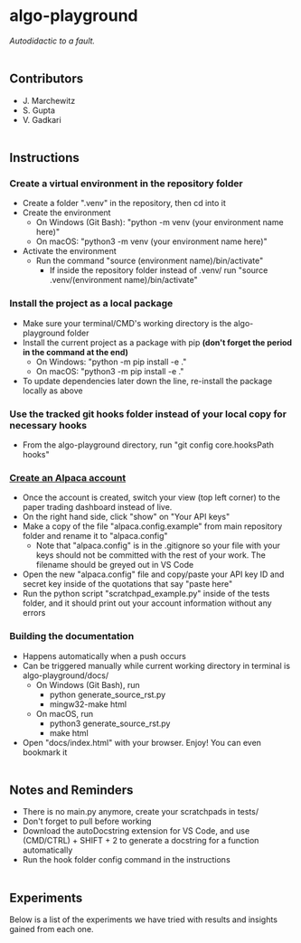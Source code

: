 # algo-playground #
*Autodidactic to a fault.*
<br><br>

## Contributors ##
* J. Marchewitz
* S. Gupta
* V. Gadkari
<br><br>

## Instructions ##

### Create a virtual environment in the repository folder ###
  * Create a folder ".venv" in the repository, then cd into it
  * Create the environment
      * On Windows (Git Bash): "python -m venv (your environment name here)"
      * On macOS: "python3 -m venv (your environment name here)"
  * Activate the environment
      * Run the command "source (environment name)/bin/activate"
        * If inside the repository folder instead of .venv/ run "source .venv/(environment name)/bin/activate"
### Install the project as a local package ###
  * Make sure your terminal/CMD's working directory is the algo-playground folder
  * Install the current project as a package with pip **(don't forget the period in the command at the end)**
      * On Windows: "python -m pip install -e ."
      * On macOS: "python3 -m pip install -e ."
  * To update dependencies later down the line, re-install the package locally as above
### Use the tracked git hooks folder instead of your local copy for necessary hooks ###
  * From the algo-playground directory, run "git config core.hooksPath hooks"
### [Create an Alpaca account](https://app.alpaca.markets/signup) ###
  * Once the account is created, switch your view (top left corner) to the paper trading dashboard instead of live.
  * On the right hand side, click "show" on "Your API keys"
  * Make a copy of the file "alpaca.config.example" from main repository folder and rename it to "alpaca.config"
      * Note that "alpaca.config" is in the .gitignore so your file with your keys should not be committed with the rest of your work. The filename should be greyed out in VS Code
  * Open the new "alpaca.config" file and copy/paste your API key ID and secret key inside of the quotations that say "paste here"
  * Run the python script "scratchpad_example.py" inside of the tests folder, and it should print out your account information without any errors
### Building the documentation ###
  * Happens automatically when a push occurs
  * Can be triggered manually while current working directory in terminal is algo-playground/docs/
      * On Windows (Git Bash), run
          * python generate_source_rst.py
          * mingw32-make html
      * On macOS, run
          * python3 generate_source_rst.py
          * make html
  * Open "docs/index.html" with your browser. Enjoy! You can even bookmark it
<br><br>


## Notes and Reminders ##
* There is no main.py anymore, create your scratchpads in tests/
* Don't forget to pull before working
* Download the autoDocstring extension for VS Code, and use (CMD/CTRL) + SHIFT + 2 to generate a docstring for a function automatically
* Run the hook folder config command in the instructions
<br><br>

## Experiments ##
Below is a list of the experiments we have tried with results and insights gained from each one.
